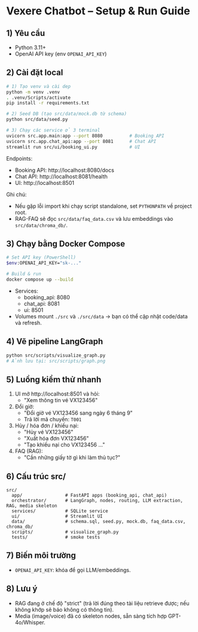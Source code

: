 # Vexere Chatbot – Setup & Run Guide

## 1) Yêu cầu
- Python 3.11+
- OpenAI API key (env `OPENAI_API_KEY`)

## 2) Cài đặt local
```bash
# 1) Tạo venv và cài dep
python -m venv .venv
. .venv/Scripts/activate  
pip install -r requirements.txt

# 2) Seed DB (tạo src/data/mock.db từ schema)
python src/data/seed.py

# 3) Chạy các service ở 3 terminal
uvicorn src.app.main:app --port 8080          # Booking API
uvicorn src.app.chat_api:app --port 8081      # Chat API
streamlit run src/ui/booking_ui.py            # UI
```

Endpoints:
- Booking API: http://localhost:8080/docs
- Chat API: http://localhost:8081/health
- UI: http://localhost:8501

Ghi chú:
- Nếu gặp lỗi import khi chạy script standalone, set `PYTHONPATH` về project root.
- RAG-FAQ sẽ đọc `src/data/faq_data.csv` và lưu embeddings vào `src/data/chroma_db/`.

## 3) Chạy bằng Docker Compose
```bash
# Set API key (PowerShell)
$env:OPENAI_API_KEY="sk-..."

# Build & run
docker compose up --build
```
- Services:
  - booking_api: 8080
  - chat_api: 8081
  - ui: 8501
- Volumes mount `./src` và `./src/data` -> bạn có thể cập nhật code/data và refresh.

## 4) Vẽ pipeline LangGraph
```bash
python src/scripts/visualize_graph.py
# Ảnh lưu tại: src/scripts/graph.png
```

## 5) Luồng kiểm thử nhanh
1) UI mở http://localhost:8501 và hỏi:
   - "Xem thông tin vé VX123456"
2) Đổi giờ:
   - "Đổi giờ vé VX123456 sang ngày 6 tháng 9"
   - Trả lời mã chuyến: `T001`
3) Hủy / hóa đơn / khiếu nại:
   - "Hủy vé VX123456"
   - "Xuất hóa đơn VX123456"
   - "Tạo khiếu nại cho VX123456 ..."
4) FAQ (RAG):
   - "Cần những giấy tờ gì khi làm thủ tục?"

## 6) Cấu trúc src/
```
src/
  app/                # FastAPI apps (booking_api, chat_api)
  orchestrator/       # LangGraph, nodes, routing, LLM extraction, RAG, media skeleton
  services/           # SQLite service
  ui/                 # Streamlit UI
  data/               # schema.sql, seed.py, mock.db, faq_data.csv, chroma_db/
  scripts/            # visualize_graph.py
  tests/              # smoke tests
```

## 7) Biến môi trường
- `OPENAI_API_KEY`: khóa để gọi LLM/embeddings.

## 8) Lưu ý
- RAG đang ở chế độ "strict" (trả lời đúng theo tài liệu retrieve được; nếu không khớp sẽ báo không có thông tin).
- Media (image/voice) đã có skeleton nodes, sẵn sàng tích hợp GPT-4o/Whisper.
